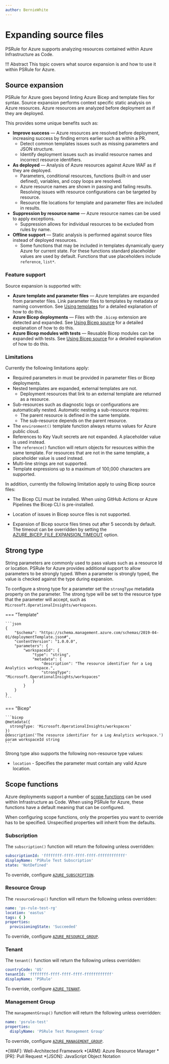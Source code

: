 ```yaml
---
author: BernieWhite
---
```


# Expanding source files

PSRule for Azure supports analyzing resources contained within Azure Infrastructure as Code.

!!! Abstract
    This topic covers what source expansion is and how to use it within PSRule for Azure.

## Source expansion

PSRule for Azure goes beyond linting Azure Bicep and template files for syntax.
Source expansion performs context specific static analysis on Azure resources.
Azure resources are analyzed before deployment as if they are deployed.

This provides some unique benefits such as:

- **Improve success** &mdash; Azure resources are resolved before deployment,
  increasing success by finding errors earlier such as within a PR.
  - Detect common templates issues such as missing parameters and JSON structure.
  - Identify deployment issues such as invalid resource names and incorrect resource identifiers.
- **As deployed** &mdash; Analysis of Azure resources against Azure WAF as if they are deployed.
  - Parameters, conditional resources, functions (built-in and user defined), variables,
    and copy loops are resolved.
  - Azure resource names are shown in passing and failing results.
    Resolving issues with resource configurations can be targeted by resource.
  - Resource file locations for template and parameter files are included in results.
- **Suppression by resource name** &mdash; Azure resource names can be used to apply exceptions.
  - Suppression allows for individual resources to be excluded from rules by name.
- **Offline support** &mdash; Static analysis is performed against source files instead of deployed resources.
  - Some functions that may be included in templates dynamically query Azure for current state.
    For these functions standard placeholder values are used by default.
    Functions that use placeholders include `reference`, `list*`.

### Feature support

Source expansion is supported with:

- **Azure template and parameter files** &mdash; Azure templates are expanded from parameter files.
  Link parameter files to templates by metadata or naming convention.
  See [Using templates](using-templates.md) for a detailed explanation of how to do this.
- **Azure Bicep deployments** &mdash; Files with the `.bicep` extension are detected and expanded.
  See [Using Bicep source](using-bicep.md) for a detailed explanation of how to do this.
- **Azure Bicep modules with tests** &mdash; Reusable Bicep modules can be expanded with tests.
  See [Using Bicep source](using-bicep.md) for a detailed explanation of how to do this.

### Limitations

Currently the following limitations apply:

- Required parameters in must be provided in parameter files or Bicep deployments.
- Nested templates are expanded, external templates are not.
  - Deployment resources that link to an external template are returned as a resource.
- Sub-resources such as diagnostic logs or configurations are automatically nested.
Automatic nesting a sub-resource requires:
  - The parent resource is defined in the same template.
  - The sub-resource depends on the parent resource.
- The `environment()` template function always returns values for Azure public cloud.
- References to Key Vault secrets are not expanded.
  A placeholder value is used instead.
- The `reference()` function will return objects for resources within the same template.
  For resources that are not in the same template, a placeholder value is used instead.
- Multi-line strings are not supported.
- Template expressions up to a maximum of 100,000 characters are supported.

In addition, currently the following limitation apply to using Bicep source files:

- The Bicep CLI must be installed.
  When using GitHub Actions or Azure Pipelines the Bicep CLI is pre-installed.
- Location of issues in Bicep source files is not supported.
- Expansion of Bicep source files times out after 5 seconds by default.
  The timeout can be overridden by setting the [AZURE_BICEP_FILE_EXPANSION_TIMEOUT][3] option.

  [1]: using-templates.md#featuresupport
  [2]: setup/configuring-expansion.md#excludingfiles
  [3]: setup/setup-bicep.md#configuringtimeout

## Strong type

String parameters are commonly used to pass values such as a resource Id or location.
PSRule for Azure provides additional support to allow parameters to be strongly typed.
When a parameter is strongly typed, the value is checked against the type during expansion.

To configure a strong type for a parameter set the `strongType` metadata property on the parameter.
The strong type will be set to the resource type that the parameter will accept, such as `Microsoft.OperationalInsights/workspaces`.

=== "Template"

    ```json
    {
        "$schema": "https://schema.management.azure.com/schemas/2019-04-01/deploymentTemplate.json#",
        "contentVersion": "1.0.0.0",
        "parameters": {
            "workspaceId": {
                "type": "string",
                "metadata": {
                    "description": "The resource identifier for a Log Analytics workspace.",
                    "strongType": "Microsoft.OperationalInsights/workspaces"
                }
            }
        }
    }
    ```

=== "Bicep"

    ```bicep
    @metadata({
      strongType: 'Microsoft.OperationalInsights/workspaces'
    })
    @description('The resource identifier for a Log Analytics workspace.')
    param workspaceId string
    ```

Strong type also supports the following non-resource type values:

- `location` - Specifies the parameter must contain any valid Azure location.

## Scope functions

Azure deployments support a number of [scope functions][4] can be used within Infrastructure as Code.
When using PSRule for Azure, these functions have a default meaning that can be configured.

When configuring scope functions, only the properties you want to override has to be specified.
Unspecified properties will inherit from the defaults.

  [4]: https://docs.microsoft.com/azure/azure-resource-manager/templates/template-functions-scope

### Subscription

The `subscription()` function will return the following unless overridden:

```yaml
subscriptionId: 'ffffffff-ffff-ffff-ffff-ffffffffffff'
displayName: 'PSRule Test Subscription'
state: 'NotDefined'
```

To override, configure [`AZURE_SUBSCRIPTION`](setup/configuring-expansion.md#deploymentsubscription).

### Resource Group

The `resourceGroup()` function will return the following unless overridden:

```yaml
name: 'ps-rule-test-rg'
location: 'eastus'
tags: { }
properties:
  provisioningState: 'Succeeded'
```

To override, configure [`AZURE_RESOURCE_GROUP`](setup/configuring-expansion.md#deploymentresourcegroup).

### Tenant

The `tenant()` function will return the following unless overridden:

```yaml
countryCode: 'US'
tenantId: 'ffffffff-ffff-ffff-ffff-ffffffffffff'
displayName: 'PSRule'
```

To override, configure [`AZURE_TENANT`](setup/configuring-expansion.md#deploymenttenant).

### Management Group

The `managementGroup()` function will return the following unless overridden:

```yaml
name: 'psrule-test'
properties:
  displyName: 'PSRule Test Management Group'
```

To override, configure [`AZURE_MANAGEMENT_GROUP`](setup/configuring-expansion.md#deploymentmanagementgroup).

*[WAF]: Well-Architected Framework
*[ARM]: Azure Resource Manager
*[PR]: Pull Request
*[JSON]: JavaScript Object Notation
